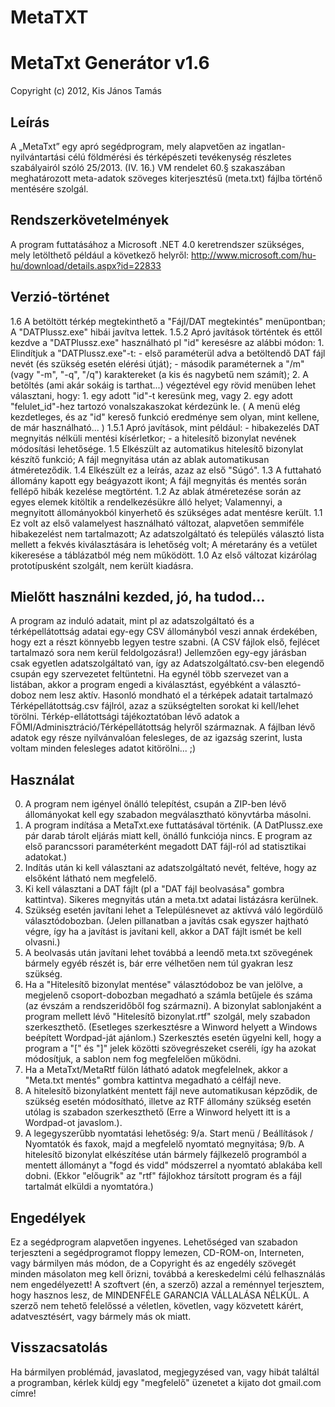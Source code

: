 # MetaTXT


# MetaTxt Generátor v1.6
Copyright (c) 2012, Kis János Tamás

## Leírás

A „MetaTxt” egy apró segédprogram, mely alapvetően az ingatlan-nyilvántartási célú földmérési és térképészeti tevékenység részletes szabályairól szóló 25/2013. (IV. 16.) VM rendelet 60.§ szakaszában meghatározott meta-adatok szöveges kiterjesztésű (meta.txt) fájlba történő mentésére szolgál.

## Rendszerkövetelmények

A program futtatásához a Microsoft .NET 4.0 keretrendszer szükséges, mely letölthető például a következő helyről: http://www.microsoft.com/hu-hu/download/details.aspx?id=22833

## Verzió-történet

1.6	A betöltött térkép megtekinthető a "Fájl/DAT megtekintés" menüpontban;
	A "DATPlussz.exe" hibái javítva lettek.
1.5.2	Apró javítások történtek és ettől kezdve a "DATPlussz.exe" használható pl "id" keresésre az alábbi módon:
	1. Elindítjuk a "DATPlussz.exe"-t:
	- első paraméterül adva a betöltendő DAT fájl nevét (és szükség esetén elérési útját);
	- második paraméternek a "/m" (vagy "-m", "-q", "/q") karaktereket (a kis és nagybetű nem számít);
	2. A betöltés (ami akár sokáig is tarthat...) végeztével egy rövid menüben lehet választani, hogy:
		1. egy adott "id"-t keresünk meg, vagy
		2. egy adott "felulet_id"-hez tartozó vonalszakaszokat kérdezünk le.
	( A menü elég kezdetleges, és az "id" kereső funkció eredménye sem olyan, mint kellene, de már használható... )
1.5.1	Apró javítások, mint például:
	- hibakezelés DAT megnyitás nélküli mentési kísérletkor;
	- a hitelesítő bizonylat nevének módosítási lehetősége.
1.5	Elkészült az automatikus hitelesítő bizonylat készítő funkció;
	A fájl megnyitása után az ablak automatikusan átméreteződik.
1.4	Elkészült ez a leírás, azaz az első "Súgó".
1.3	A futtaható állomány kapott egy beágyazott ikont;
	A fájl megnyitás és mentés során fellépő hibák kezelése megtörtént.
1.2	Az ablak átméretezése során az egyes elemek kitöltik a rendelkezésükre álló helyet;
	Valamennyi, a megnyitott állományokból kinyerhető és szükséges adat mentésre került.
1.1	Ez volt az első valamelyest használható változat, alapvetően semmiféle hibakezelést nem 
tartalmazott;
	Az adatszolgáltató és település választó lista mellett a fekvés kiválasztására is lehetőség volt;
	A méretarány és a vetület kikeresése a táblázatból még nem működött.
1.0	Az első változat kizárólag prototípusként szolgált, nem került kiadásra.

## Mielőtt használni kezded, jó, ha tudod…

A program az induló adatait, mint pl az adatszolgáltató és a térképellátottság adatai egy-egy CSV állományból veszi annak érdekében, hogy ezt a részt könnyebb legyen testre szabni. (A CSV fájlok első, fejlécet tartalmazó sora nem kerül feldolgozásra!)
Jellemzően egy-egy járásban csak egyetlen adatszolgáltató van, így az Adatszolgáltató.csv-ben elegendő csupán egy szervezetet feltüntetni. Ha egynél több szervezet van a listában, akkor a program engedi a kiválasztást, egyébként a választó-doboz nem lesz aktív.
Hasonló mondható el a térképek adatait tartalmazó Térképellátottság.csv fájlról, azaz a szükségtelten sorokat ki kell/lehet törölni. Térkép-ellátottsági tájékoztatóban lévő adatok a FÖMI/Adminisztráció/Térképellátottság helyről származnak. A fájlban lévő adatok egy része nyilvánvalóan felesleges, de az igazság szerint, lusta voltam minden felesleges adatot kitörölni... ;)

## Használat

0.	A program nem igényel önálló telepítést, csupán a ZIP-ben lévő állományokat kell egy szabadon megválasztható könyvtárba másolni.
1.	A program indítása a MetaTxt.exe futtatásával történik. (A DatPlussz.exe pár darab tárolt eljárás miatt kell, önálló funkciója nincs. E program az első parancssori paraméterként megadott DAT fájl-ról ad statisztikai adatokat.)
2.	Indítás után ki kell választani az adatszolgáltató nevét, feltéve, hogy az elsőként látható nem megfelelő.
3.	Ki kell választani a DAT fájlt (pl a "DAT fájl beolvasása" gombra kattintva). Sikeres megnyitás után a meta.txt adatai listázásra kerülnek.
4.	Szükség esetén javítani lehet a Településnevet az aktívvá váló legördülő választódobozban. (Jelen pillanatban a javítás csak egyszer hajtható végre, így ha a javítást is javítani kell, akkor a DAT fájlt ismét be kell olvasni.)
5.	A beolvasás után javítani lehet továbbá a leendő meta.txt szövegének bármely egyéb részét is, bár erre vélhetően nem túl gyakran lesz szükség.
6.	Ha a "Hitelesítő bizonylat mentése" választódoboz be van jelölve, a megjelenő csoport-dobozban megadható a számla betűjele és száma (az évszám a rendszeridőből fog származni). A bizonylat sablonjaként a program mellett lévő "Hitelesítő bizonylat.rtf" szolgál, mely szabadon szerkeszthető. (Esetleges szerkesztésre a Winword helyett a Windows beépített Wordpad-ját ajánlom.) Szerkesztés esetén ügyelni kell, hogy a program a "[" és "]" jelek közötti szövegrészeket cseréli, így ha azokat módosítjuk, a sablon nem fog megfelelően működni.
7.	Ha a MetaTxt/MetaRtf fülön látható adatok megfelelnek, akkor a "Meta.txt mentés" gombra kattintva megadható a célfájl neve.
8.	A hitelesítő bizonylatként mentett fájl neve automatikusan képződik, de szükség esetén módosítható, illetve az RTF állomány szükség esetén utólag is szabadon szerkeszthető (Erre a Winword helyett itt is a Wordpad-ot javaslom.).
9.	A legegyszerűbb nyomtatási lehetőség:
	9/a.	Start menü / Beállítások / Nyomtatók és faxok, majd a megfelelő nyomtató megnyitása;
	9/b.	A hitelesítő bizonylat elkészítése után bármely fájlkezelő programból a mentett állományt a "fogd és vidd" módszerrel a nyomtató ablakába kell dobni. (Ekkor "előugrik" az "rtf" fájlokhoz társított program és a fájl tartalmát elküldi a nyomtatóra.)

## Engedélyek
Ez a segédprogram alapvetően ingyenes.
Lehetőséged van szabadon terjeszteni a segédprogramot floppy lemezen, CD-ROM-on, Interneten, vagy bármilyen más módon, de a Copyright és az engedély szövegét minden másolaton meg kell őrizni, továbbá a kereskedelmi célú felhasználás nem engedélyezett!
A szoftvert (én, a szerző) azzal a reménnyel terjesztem, hogy hasznos lesz, de MINDENFÉLE GARANCIA VÁLLALÁSA NÉLKÜL.
A szerző nem tehető felelőssé a véletlen, követlen, vagy közvetett kárért, adatvesztésért, vagy bármely más ok miatt.

## Visszacsatolás

Ha bármilyen problémád, javaslatod, megjegyzésed van, vagy hibát találtál a programban, kérlek küldj egy "megfelelő" üzenetet a kijato dot gmail.com címre!
